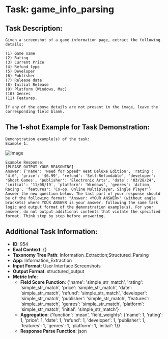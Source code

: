 # Task: game_info_parsing

## Task Description:

```
Given a screenshot of a game information page, extract the following details: 

(1) Game name 
(2) Rating 
(3) Current Price 
(4) Refund type 
(5) Developer 
(6) Publisher 
(7) Release date 
(8) Initial Release
(9) Platform (Windows, Mac)
(10) Genres 
(11) Features. 

If any of the above details are not present in the image, leave the corresponding field blank.
```

## The 1-shot Example for Task Demonstration:

```
Demonstration example(s) of the task:
Example 1:
```

![Image](game_info_parsing1.png)

```
Example Response:
[PLEASE OUTPUT YOUR REASONING]
Answer: {'name': 'Need for Speed™ Heat Deluxe Edition', 'rating': '4.6', 'price': '$6.99', 'refund': 'Self-Refundable', 'developer': 'Ghost Games', 'publisher': 'Electronic Arts', 'date': '03/28/24', 'initial': '11/08/19', 'platform': 'Windows', 'genres': 'Action, Racing', 'features': 'Co-op, Online Multiplayer, Single Player'}
Answer the new question below. The last part of your response should be of the following format: "Answer: <YOUR ANSWER>" (without angle brackets) where YOUR ANSWER is your answer, following the same task logic and output format of the demonstration example(s). For your answer, do not output additional contents that violate the specified format. Think step by step before answering.
```

## Additional Task Information:

- **ID**: 954
- **Eval Context**: {}
- **Taxonomy Tree Path**: Information_Extraction;Structured_Parsing
- **App**: Information_Extraction
- **Input Format**: User Interface Screenshots
- **Output Format**: structured_output
- **Metric Info**:
  - **Field Score Function**: {'name': 'simple_str_match', 'rating': 'simple_str_match', 'price': 'simple_str_match', 'date': 'simple_str_match', 'refund': 'simple_str_match', 'developer': 'simple_str_match', 'publisher': 'simple_str_match', 'features': 'simple_str_match', 'genres': 'simple_str_match', 'platform': 'simple_str_match', 'initial': 'simple_str_match'}
  - **Aggregation**: {'function': 'mean', 'field_weights': {'name': 1, 'rating': 1, 'price': 1, 'date': 1, 'refund': 1, 'developer': 1, 'publisher': 1, 'features': 1, 'genres': 1, 'platform': 1, 'initial': 1}}
  - **Response Parse Function**: json
